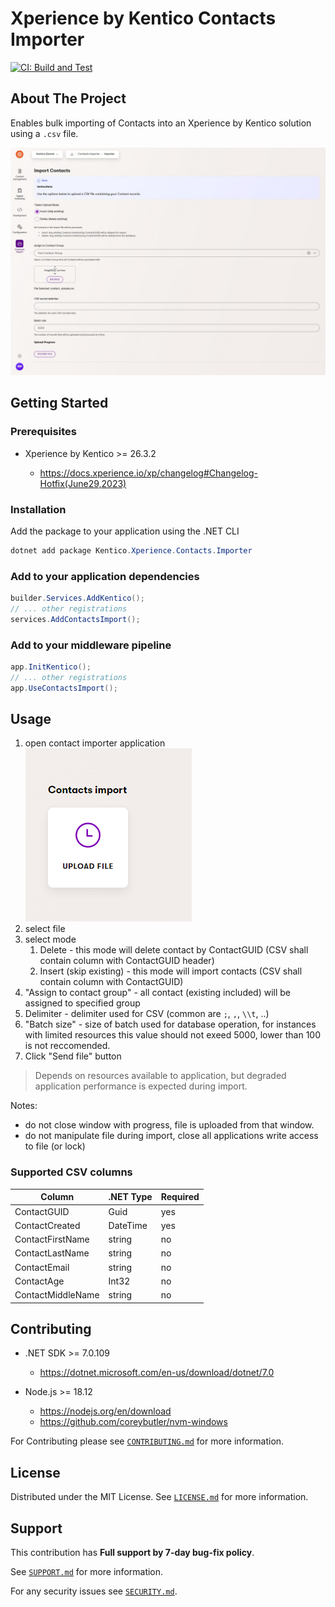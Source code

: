 # Xperience by Kentico Contacts Importer

[![CI: Build and Test](https://github.com/Kentico/xperience-by-kentico-contacts-importer/actions/workflows/ci.yml/badge.svg?branch=main)](https://github.com/Kentico/xperience-by-kentico-contacts-importer/actions/workflows/ci.yml)

## About The Project

Enables bulk importing of Contacts into an Xperience by Kentico solution using a `.csv` file.

![View of the Import Upload dashboard](https://raw.githubusercontent.com/Kentico/xperience-by-kentico-contacts-importer/main/images/screenshot-upload.jpg)

## Getting Started

### Prerequisites

- Xperience by Kentico >= 26.3.2

  - <https://docs.xperience.io/xp/changelog#Changelog-Hotfix(June29,2023)>

### Installation

Add the package to your application using the .NET CLI

```powershell
dotnet add package Kentico.Xperience.Contacts.Importer
```

### Add to your application dependencies

```csharp
builder.Services.AddKentico();
// ... other registrations
services.AddContactsImport();
```

### Add to your middleware pipeline

```csharp
app.InitKentico();
// ... other registrations
app.UseContactsImport();
```

## Usage

1. open contact importer application <br>
   ![ContactImporterApplication](./images/ContactImporterApplication.png)
1. select file
1. select mode
   1. Delete - this mode will delete contact by ContactGUID (CSV shall contain column with ContactGUID header)
   1. Insert (skip existing) - this mode will import contacts (CSV shall contain column with ContactGUID)
1. "Assign to contact group" - all contact (existing included) will be assigned to specified group
1. Delimiter - delimiter used for CSV (common are `;`, `,`, `\\t`, ..)
1. "Batch size" - size of batch used for database operation, for instances with limited resources this value should not exeed 5000, lower than 100 is not reccomended.
1. Click "Send file" button

> Depends on resources available to application, but degraded application performance is expected during import.

Notes:

- do not close window with progress, file is uploaded from that window.
- do not manipulate file during import, close all applications write access to file (or lock)

### Supported CSV columns

| Column            | .NET Type | Required |
| ----------------- | --------- | -------- |
| ContactGUID       | Guid      | yes      |
| ContactCreated    | DateTime  | yes      |
| ContactFirstName  | string    | no       |
| ContactLastName   | string    | no       |
| ContactEmail      | string    | no       |
| ContactAge        | Int32     | no       |
| ContactMiddleName | string    | no       |

## Contributing

- .NET SDK >= 7.0.109

  - <https://dotnet.microsoft.com/en-us/download/dotnet/7.0>

- Node.js >= 18.12

  - <https://nodejs.org/en/download>
  - <https://github.com/coreybutler/nvm-windows>

For Contributing please see [`CONTRIBUTING.md`](https://github.com/Kentico/.github/blob/main/CONTRIBUTING.md) for more information.

## License

Distributed under the MIT License. See [`LICENSE.md`](./LICENSE.md) for more information.

## Support

This contribution has **Full support by 7-day bug-fix policy**.

See [`SUPPORT.md`](https://github.com/Kentico/.github/blob/main/SUPPORT.md#full-support) for more information.

For any security issues see [`SECURITY.md`](https://github.com/Kentico/.github/blob/main/SECURITY.md).
